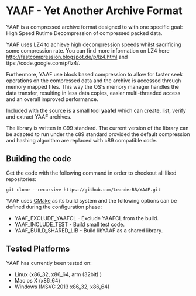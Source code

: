 YAAF - Yet Another Archive Format
======================================
YAAF is a compressed archive format designed to with one specific goal:
High Speed Rutime Decompression of compressed packed data.

YAAF uses LZ4 to achieve high decompression speeds whilst sacrificing some
compression rate. You can find more information on LZ4 here
http://fastcompression.blogspot.de/p/lz4.html and
ttps://code.google.com/p/lz4/.

Furthermore, YAAF use block based compression to allow for faster seek
operations on the compressed data and the archive is accessed through memory
mapped files. This way the OS's memory manager handles the data transfer,
resulting in less data copies, easier multi-threaded access and an
overall improved performance.

Included with the source is a small tool **yaafcl** which can create, list,
verify and extract YAAF archives.

The library is written in C99 standard. The current version of the library
can be adapted to run under the c89 standard provided the default compression
and hashing algorithm are replaced with c89 compatible code.

Building the code
-----------------
Get the code with the following command in order to checkout all liked repositories:

    git clone --recursive https://github.com/LeanderBB/YAAF.git

YAAF uses [CMake][] as its build system and the following options can be defined during the configuration phase:

 * YAAF_EXCLUDE_YAAFCL - Exclude YAAFCL from the build.
 * YAAF_INCLUDE_TEST  - Build small test code.
 * YAAF_BUILD_SHARED_LIB - Build libYAAF as a shared library. 

Tested Platforms
-----------------
YAAF has currently been tested on:

 * Linux (x86_32, x86_64, arm (32bit) )
 * Mac os X (x86_64)
 * Windows (MSVC 2013 x86_32, x86_64)

[CMake]: http://www.cmake.org/

